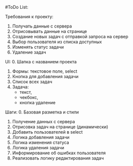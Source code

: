 #ToDo List:

Требования к проекту:
1. Получать данные с сервера
2. Отрисовывать данные на странице
3. Создание новых задач с отправкой запроса на сервер
4. Выбор пользователя из списка доступных
5. Изменять статус задачи
6. Удаление задач

UI:
0. Шапка с названием проекта
1. Формы: текстовое поле, select
2. Кнопка для добавления задачи
3. Список всех задач
4. Задача:
    - текст,
    - чекбокс, 
    - кнопка удаление

Шаги:
0. Базовая разметка и стили
1. Получение данных с сервера
2. Отрисовка задач на странице (динамически)
3. Добавить пользователей в select
4. Логика добавления задачи
5. Логика изменения статуса
6. Логика удаления задачи
7. Информирование об ошибках пользователя
8. Реализовать логику редактирования задач
